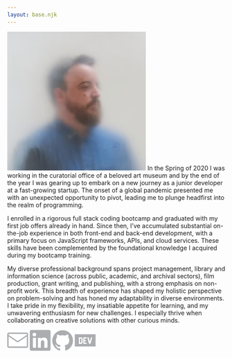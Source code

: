 ```yaml
---
layout: base.njk
---
```


<img class="float" src="/headshot.jpg"> 
In the Spring of 2020 I was working in the curatorial office of a beloved art museum and by the end of the year I was gearing up to embark on a new journey as a junior developer at a fast-growing startup. The onset of a global pandemic presented me with an unexpected opportunity to pivot, leading me to plunge headfirst into the realm of programming.

I enrolled in a rigorous full stack coding bootcamp and graduated with my first job offers already in hand. Since then, I’ve accumulated substantial on-the-job experience in both front-end and back-end development, with a primary focus on JavaScript frameworks, APIs, and cloud services. These skills have been complemented by the foundational knowledge I acquired during my bootcamp training.

My diverse professional background spans project management, library and information science (across public, academic, and archival sectors), film production, grant writing, and publishing, with a strong emphasis on non-profit work. This breadth of experience has shaped my holistic perspective on problem-solving and has honed my adaptability in diverse environments. I take pride in my flexibility, my insatiable appetite for learning, and my unwavering enthusiasm for new challenges. I especially thrive when collaborating on creative solutions with other curious minds.

<div class="center"><a title="Link to email" href="mailto:Jordan.S.Spencer@gmail.com"><img class="icon" src="/icons/mail.svg" alt="envelope icon"></a> <a title="Link to LinkedIn profile" href="https://www.linkedin.com/in/jordanspencercbus/" target="_blank"><img class="icon" src="/icons/linkedin.svg" alt="LinkedIn logo icon"></a> <a title="Link to GitHub profile" href="https://github.com/jsspen/" target="_blank"><img class="icon" src="/icons/github.svg" alt="GitHub logo icon"></a> <a title="Link to Dev.to profile" href="https://dev.to/jsspen" target="_blank"><img class="icon" src="/icons/devdotto.svg" alt="Dev.to logo icon"></a></div>